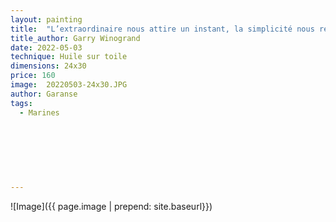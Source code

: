 ```yaml
---
layout: painting
title:  "L’extraordinaire nous attire un instant, la simplicité nous retient plus longtemps, parce que c’est en elle seule que réside l’essentiel."                                           
title_author: Garry Winogrand                                             
date: 2022-05-03
technique: Huile sur toile 
dimensions: 24x30
price: 160
image:  20220503-24x30.JPG
author: Garanse
tags:
  - Marines
  
  
  
  
  
  
  
---
```

![Image]({{ page.image | prepend: site.baseurl}})

